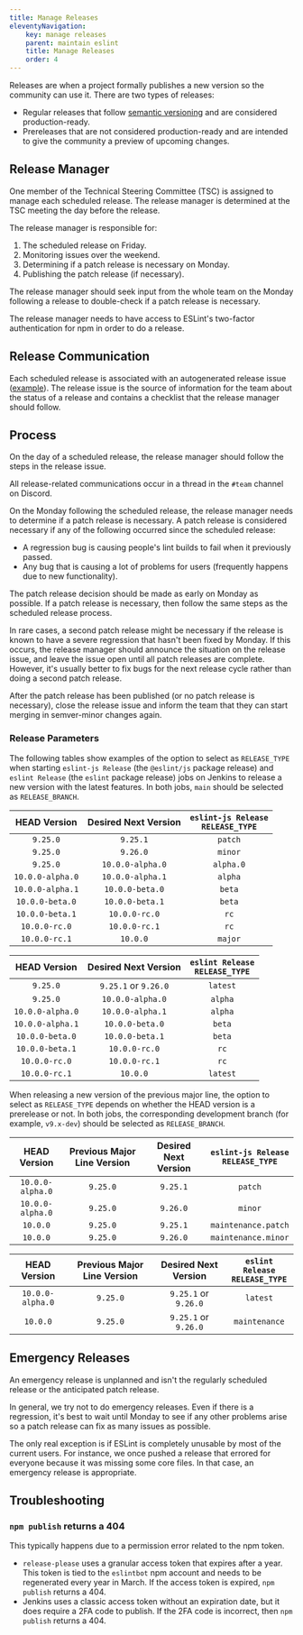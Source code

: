 ```yaml
---
title: Manage Releases
eleventyNavigation:
    key: manage releases
    parent: maintain eslint
    title: Manage Releases
    order: 4
---
```


Releases are when a project formally publishes a new version so the community can use it. There are two types of releases:

- Regular releases that follow [semantic versioning](https://semver.org/) and are considered production-ready.
- Prereleases that are not considered production-ready and are intended to give the community a preview of upcoming changes.

## Release Manager

One member of the Technical Steering Committee (TSC) is assigned to manage each scheduled release. The release manager is determined at the TSC meeting the day before the release.

The release manager is responsible for:

1. The scheduled release on Friday.
1. Monitoring issues over the weekend.
1. Determining if a patch release is necessary on Monday.
1. Publishing the patch release (if necessary).

The release manager should seek input from the whole team on the Monday following a release to double-check if a patch release is necessary.

The release manager needs to have access to ESLint's two-factor authentication for npm in order to do a release.

## Release Communication

Each scheduled release is associated with an autogenerated release issue ([example](https://github.com/eslint/eslint/issues/18151)). The release issue is the source of information for the team about the status of a release and contains a checklist that the release manager should follow.

## Process

On the day of a scheduled release, the release manager should follow the steps in the release issue.

All release-related communications occur in a thread in the `#team` channel on Discord.

On the Monday following the scheduled release, the release manager needs to determine if a patch release is necessary. A patch release is considered necessary if any of the following occurred since the scheduled release:

- A regression bug is causing people's lint builds to fail when it previously passed.
- Any bug that is causing a lot of problems for users (frequently happens due to new functionality).

The patch release decision should be made as early on Monday as possible. If a patch release is necessary, then follow the same steps as the scheduled release process.

In rare cases, a second patch release might be necessary if the release is known to have a severe regression that hasn't been fixed by Monday. If this occurs, the release manager should announce the situation on the release issue, and leave the issue open until all patch releases are complete. However, it's usually better to fix bugs for the next release cycle rather than doing a second patch release.

After the patch release has been published (or no patch release is necessary), close the release issue and inform the team that they can start merging in semver-minor changes again.

### Release Parameters

The following tables show examples of the option to select as `RELEASE_TYPE` when starting `eslint-js Release` (the `@eslint/js` package release) and `eslint Release` (the `eslint` package release) jobs on Jenkins to release a new version with the latest features. In both jobs, `main` should be selected as `RELEASE_BRANCH`.

| **HEAD Version** | **Desired Next Version** | **`eslint-js Release`<br>`RELEASE_TYPE`** |
| :--------------: | :----------------------: | :---------------------------------------: |
|     `9.25.0`     |         `9.25.1`         |                  `patch`                  |
|     `9.25.0`     |         `9.26.0`         |                  `minor`                  |
|     `9.25.0`     |     `10.0.0-alpha.0`     |                 `alpha.0`                 |
| `10.0.0-alpha.0` |     `10.0.0-alpha.1`     |                  `alpha`                  |
| `10.0.0-alpha.1` |     `10.0.0-beta.0`      |                  `beta`                   |
| `10.0.0-beta.0`  |     `10.0.0-beta.1`      |                  `beta`                   |
| `10.0.0-beta.1`  |      `10.0.0-rc.0`       |                   `rc`                    |
|  `10.0.0-rc.0`   |      `10.0.0-rc.1`       |                   `rc`                    |
|  `10.0.0-rc.1`   |         `10.0.0`         |                  `major`                  |

| **HEAD Version** | **Desired Next Version** | **`eslint Release`<br>`RELEASE_TYPE`** |
| :--------------: | :----------------------: | :------------------------------------: |
|     `9.25.0`     |   `9.25.1` or `9.26.0`   |                `latest`                |
|     `9.25.0`     |     `10.0.0-alpha.0`     |                `alpha`                 |
| `10.0.0-alpha.0` |     `10.0.0-alpha.1`     |                `alpha`                 |
| `10.0.0-alpha.1` |     `10.0.0-beta.0`      |                 `beta`                 |
| `10.0.0-beta.0`  |     `10.0.0-beta.1`      |                 `beta`                 |
| `10.0.0-beta.1`  |      `10.0.0-rc.0`       |                  `rc`                  |
|  `10.0.0-rc.0`   |      `10.0.0-rc.1`       |                  `rc`                  |
|  `10.0.0-rc.1`   |         `10.0.0`         |                `latest`                |

When releasing a new version of the previous major line, the option to select as `RELEASE_TYPE` depends on whether the HEAD version is a prerelease or not. In both jobs, the corresponding development branch (for example, `v9.x-dev`) should be selected as `RELEASE_BRANCH`.

| **HEAD Version** | **Previous Major Line Version** | **Desired Next Version** | **`eslint-js Release`<br>`RELEASE_TYPE`** |
| :--------------: | :-----------------------------: | :----------------------: | :---------------------------------------: |
| `10.0.0-alpha.0` |            `9.25.0`             |         `9.25.1`         |                  `patch`                  |
| `10.0.0-alpha.0` |            `9.25.0`             |         `9.26.0`         |                  `minor`                  |
|     `10.0.0`     |            `9.25.0`             |         `9.25.1`         |            `maintenance.patch`            |
|     `10.0.0`     |            `9.25.0`             |         `9.26.0`         |            `maintenance.minor`            |

| **HEAD Version** | **Previous Major Line Version** | **Desired Next Version** | **`eslint Release`<br>`RELEASE_TYPE`** |
| :--------------: | :-----------------------------: | :----------------------: | :------------------------------------: |
| `10.0.0-alpha.0` |            `9.25.0`             |   `9.25.1` or `9.26.0`   |                `latest`                |
|     `10.0.0`     |            `9.25.0`             |   `9.25.1` or `9.26.0`   |             `maintenance`              |

## Emergency Releases

An emergency release is unplanned and isn't the regularly scheduled release or the anticipated patch release.

In general, we try not to do emergency releases. Even if there is a regression, it's best to wait until Monday to see if any other problems arise so a patch release can fix as many issues as possible.

The only real exception is if ESLint is completely unusable by most of the current users. For instance, we once pushed a release that errored for everyone because it was missing some core files. In that case, an emergency release is appropriate.

## Troubleshooting

### `npm publish` returns a 404

This typically happens due to a permission error related to the npm token.

- `release-please` uses a granular access token that expires after a year. This token is tied to the `eslintbot` npm account and needs to be regenerated every year in March. If the access token is expired, `npm publish` returns a 404.
- Jenkins uses a classic access token without an expiration date, but it does require a 2FA code to publish. If the 2FA code is incorrect, then `npm publish` returns a 404.
